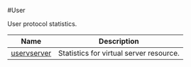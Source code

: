 #User

User protocol statistics.


<table><thead><tr><th>Name</th><th>Description</th></tr></thead><tbody><tr><td><a href="../../../statistics/user/uservserver/uservserver">uservserver</a></td><td>Statistics for virtual server resource.</td><tr></tbody></table>
